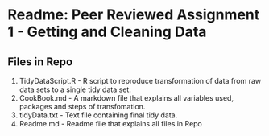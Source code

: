 Readme: Peer Reviewed Assignment 1 - Getting and Cleaning Data
==============================================================

Files in Repo
-------------

1. TidyDataScript.R - R script to reproduce transformation of data from raw data sets to a single tidy data set.
2. CookBook.md - A markdown file that explains all variables used, packages and steps of transfomation.
3. tidyData.txt - Text file containing final tidy data.
4. Readme.md - Readme file that explains all files in Repo